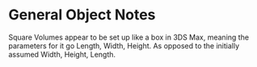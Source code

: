 # General Object Notes
Square Volumes appear to be set up like a box in 3DS Max, meaning the parameters for it go Length, Width, Height. As opposed to the initially assumed Width, Height, Length.